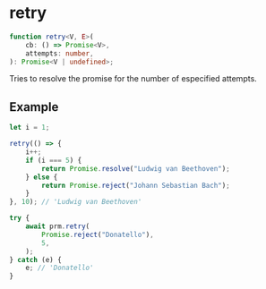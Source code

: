 # retry

```ts
function retry<V, E>(
    cb: () => Promise<V>,
    attempts: number,
): Promise<V | undefined>;
```

Tries to resolve the promise for the number of especified attempts.

## Example

```ts
let i = 1;

retry(() => {
    i++;
    if (i === 5) {
        return Promise.resolve("Ludwig van Beethoven");
    } else {
        return Promise.reject("Johann Sebastian Bach");
    }
}, 10); // 'Ludwig van Beethoven'
```

```ts
try {
    await prm.retry(
        Promise.reject("Donatello"),
        5,
    );
} catch (e) {
    e; // 'Donatello'
}
```
